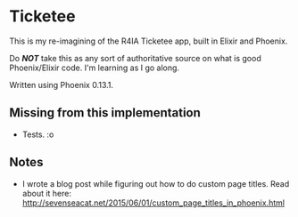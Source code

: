 # Ticketee

This is my re-imagining of the R4IA Ticketee app, built in Elixir and Phoenix.

Do _**NOT**_ take this as any sort of authoritative source on what is good Phoenix/Elixir code. I'm learning as I go along.

Written using Phoenix 0.13.1.

## Missing from this implementation

* Tests. :o

## Notes

* I wrote a blog post while figuring out how to do custom page titles. Read about it here: http://sevenseacat.net/2015/06/01/custom_page_titles_in_phoenix.html
